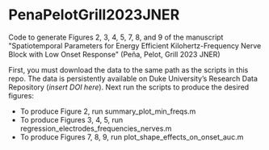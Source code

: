 # PenaPelotGrill2023JNER
Code to generate Figures 2, 3, 4, 5, 7, 8, and 9 of the manuscript "Spatiotemporal Parameters for Energy Efficient Kilohertz-Frequency Nerve Block with Low Onset Response" (Peña, Pelot, Grill 2023 JNER)

First, you must download the data to the same path as the scripts in this repo. The data is persistently available on Duke University’s Research Data Repository (_insert DOI here_). Next run the scripts to produce the desired figures:
- To produce Figure 2, run summary_plot_min_freqs.m
- To produce Figures 3, 4, 5, run regression_electrodes_frequencies_nerves.m
- To produce Figures 7, 8, 9, run plot_shape_effects_on_onset_auc.m
